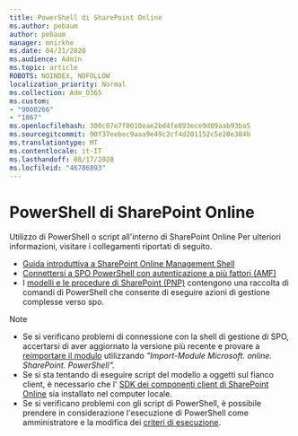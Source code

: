 ```yaml
---
title: PowerShell di SharePoint Online
ms.author: pebaum
author: pebaum
manager: mnirkhe
ms.date: 04/21/2020
ms.audience: Admin
ms.topic: article
ROBOTS: NOINDEX, NOFOLLOW
localization_priority: Normal
ms.collection: Adm_O365
ms.custom:
- "9000266"
- "1867"
ms.openlocfilehash: 300c07e7f0010eae2bd4fe893ece9d09aab93ba5
ms.sourcegitcommit: 90f37eebec9aaa9e49c2cf4d201152c5e20e384b
ms.translationtype: MT
ms.contentlocale: it-IT
ms.lasthandoff: 08/17/2020
ms.locfileid: "46786893"
---
```

# <a name="sharepoint-online-powershell"></a>PowerShell di SharePoint Online

Utilizzo di PowerShell o script all'interno di SharePoint Online Per ulteriori informazioni, visitare i collegamenti riportati di seguito.
- [Guida introduttiva a SharePoint Online Management Shell](https://docs.microsoft.com/powershell/sharepoint/sharepoint-online/connect-sharepoint-online?view=sharepoint-ps)
- [Connettersi a SPO PowerShell con autenticazione a più fattori (AMF)](https://docs.microsoft.com/powershell/sharepoint/sharepoint-online/connect-sharepoint-online?view=sharepoint-ps#to-connect-with-multifactor-authentication-mfa)
- I [modelli e le procedure di SharePoint (PNP)](https://docs.microsoft.com/powershell/sharepoint/sharepoint-pnp/sharepoint-pnp-cmdlets?view=sharepoint-ps) contengono una raccolta di comandi di PowerShell che consente di eseguire azioni di gestione complesse verso spo.

> [!NOTE]
> - Se si verificano problemi di connessione con la shell di gestione di SPO, accertarsi di aver aggiornato la versione più recente e provare a [reimportare il modulo](https://docs.microsoft.com/powershell/developer/module/importing-a-powershell-module) utilizzando *"Import-Module Microsoft. online. SharePoint. PowerShell".*
> - Se si sta tentando di eseguire script del modello a oggetti sul fianco client, è necessario che l' [SDK dei componenti client di SharePoint Online](https://www.microsoft.com/download/details.aspx?id=42038) sia installato nel computer locale.
> - Se si verificano problemi con gli script di PowerShell, è possibile prendere in considerazione l'esecuzione di PowerShell come amministratore e la modifica dei [criteri di esecuzione](https://docs.microsoft.com/powershell/module/microsoft.powershell.core/about/about_execution_policies?view=powershell-6).
